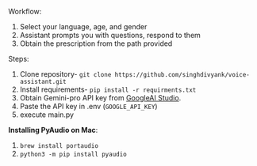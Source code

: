 Workflow:

1. Select your language, age, and gender
2. Assistant prompts you with questions, respond to them
3. Obtain the prescription from the path provided

Steps:

1. Clone repository- `git clone https://github.com/singhdivyank/voice-assistant.git`
2. Install requirements- `pip install -r requirments.txt`
3. Obtain Gemini-pro API key from [GoogleAI Studio](https://ai.google.dev/).
4. Paste the API key in .env (`GOOGLE_API_KEY`)
5. execute main.py

**Installing PyAudio on Mac**:
1. `brew install portaudio`
2. `python3 -m pip install pyaudio`
